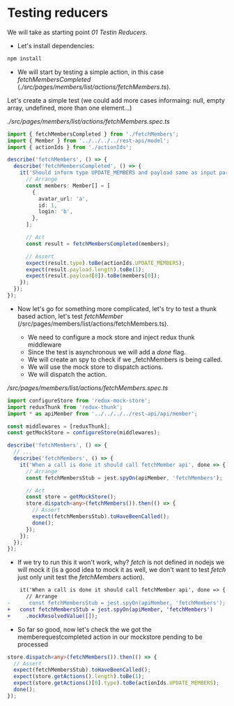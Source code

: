 # Testing reducers

We will take as starting point _01 Testin Reducers_.

- Let's install dependencies:

```bash
npm install
```

- We will start by testing a simple action, in this case _fetchMembersCompleted_
  (_./src/pages/members/list/actions/fetchMembers.ts_).

Let's create a simple test (we could add more cases informaing: null, empty array, undefined, more than one element...)

_./src/pages/members/list/actions/fetchMembers.spec.ts_

```typescript
import { fetchMembersCompleted } from './fetchMembers';
import { Member } from '../../../../rest-api/model';
import { actionIds } from './actionIds';

describe('fetchMembers', () => {
  describe('fetchMembersCompleted', () => {
    it('Should inform type UPDATE_MEMBERS and payload same as input param passed', () => {
      // Arrange
      const members: Member[] = [
        {
          avatar_url: 'a',
          id: 1,
          login: 'b',
        },
      ];

      // Act
      const result = fetchMembersCompleted(members);

      // Assert
      expect(result.type).toBe(actionIds.UPDATE_MEMBERS);
      expect(result.payload.length).toBe(1);
      expect(result.payload[0]).toBe(members[0]);
    });
  });
});
```

- Now let's go for something more complicated, let's try to test a thunk
  based action, let's test _fetchMember_ (/src/pages/members/list/actions/fetchMembers.ts).

  - We need to configure a mock store and inject redux thunk middleware
  - Since the test is asynchronous we will add a _done_ flag.
  - We will create an spy to check if we \_fetchMembers is being called.
  - We will use the mock store to dispatch actions.
  - We will dispatch the action.

_/src/pages/members/list/actions/fetchMembers.spec.ts_

```typescript
import configureStore from 'redux-mock-store';
import reduxThunk from 'redux-thunk';
import * as apiMember from '../../../../rest-api/api/member';
```

```typescript
const middlewares = [reduxThunk];
const getMockStore = configureStore(middlewares);

describe('fetchMembers', () => {
  // ...
  describe('fetchMembers', () => {
    it('When a call is done it should call fetchMember api', done => {
      // Arrange
      const fetchMembersStub = jest.spyOn(apiMember, 'fetchMembers');

      // Act
      const store = getMockStore();
      store.dispatch<any>(fetchMembers()).then(() => {
        // Assert
        expect(fetchMembersStub).toHaveBeenCalled();
        done();
      });
    });
  });
});
```

- If we try to run this it won't work, why? _fetch_ is not defined in nodejs
  we will mock it (is a good idea to mock it as well, we don't want
  to test _fetch_ just only unit test the _fetchMembers_ action).

```diff
    it('When a call is done it should call fetchMember api', done => {
      // Arrange
-      const fetchMembersStub = jest.spyOn(apiMember, 'fetchMembers');
+   const fetchMembersStub = jest.spyOn(apiMember, 'fetchMembers')
+     .mockResolvedValue([]);
```

- So far so good, now let's check the we got the memberequestcompleted
  action in our mockstore pending to be processed

```typescript
store.dispatch<any>(fetchMembers()).then(() => {
  // Assert
  expect(fetchMembersStub).toHaveBeenCalled();
  expect(store.getActions().length).toBe(1);
  expect(store.getActions()[0].type).toBe(actionIds.UPDATE_MEMBERS);
  done();
});
```
